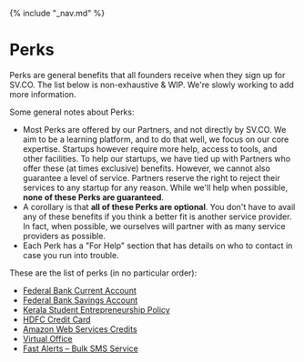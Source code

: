 {% include "_nav.md" %}

# Perks

Perks are general benefits that all founders receive when they sign up for SV.CO. The list below is non-exhaustive & WIP. We're slowly working to add more information.

Some general notes about Perks:

* Most Perks are offered by our Partners, and not directly by SV.CO. We aim to be a learning platform, and to do that well, we focus on our core expertise. Startups however require more help, access to tools, and other facilities. To help our startups, we have tied up with Partners who offer these (at times exclusive) benefits. However, we cannot also guarantee a level of service. Partners reserve the right to reject their services to any startup for any reason. While we'll help when possible, **none of these Perks are guaranteed**.
* A corollary is that **all of these Perks are optional**. You don't have to avail any of these benefits if you think a better fit is another service provider. In fact, when possible, we ourselves will partner with as many service providers as possible.
* Each Perk has a "For Help" section that has details on who to contact in case you run into trouble.

These are the list of perks (in no particular order):

* [Federal Bank Current Account](perks/8.1-federal-bank-current-account) 
* [Federal Bank Savings Account](perks/8.2-federal-bank-savings-account.md)
* [Kerala Student Entrepreneurship Policy](perks/8.3-kerala-sep.md)
* [HDFC Credit Card](perks/8.4-hdfc-credit-card)
* [Amazon Web Services Credits](perks/8.5-aws.md)
* [Virtual Office](perks/8.6-virtual-office.md)
* [Fast Alerts – Bulk SMS Service](perks/8.7-fast-alerts.md)
